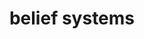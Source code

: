 ---
title: "belief systems"
description: "Both our unquestioned beliefs, the ones that are hardest to see, and ideas about belief systems we could be adopting instead."
---